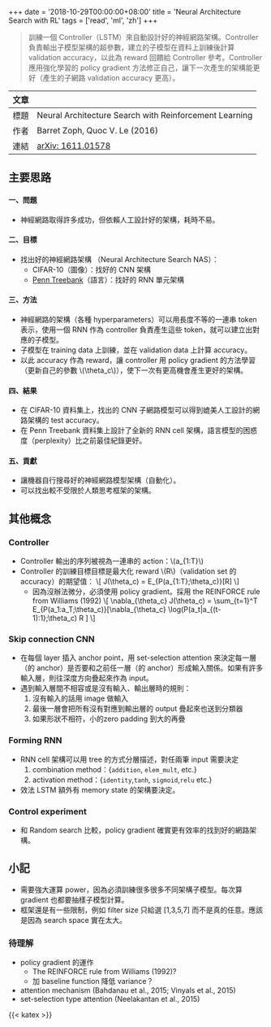 +++
date = '2018-10-29T00:00:00+08:00'
title = 'Neural Architecture Search with RL'
tags = ['read', 'ml', 'zh']
+++

> 訓練一個 Controller（LSTM）來自動設計好的神經網路架構。Controller 負責輸出子模型架構的超參數，建立的子模型在資料上訓練後計算 validation accuracy，以此為 reward 回饋給 Controller 參考。Controller 應用強化學習的 policy gradient 方法修正自己，讓下一次產生的架構能更好（產生的子網路 validation accuracy 更高）。

| 文章 |  |
|-----|-----|
| 標題 | Neural Architecture Search with Reinforcement Learning |  
| 作者 | Barret Zoph, Quoc V. Le (2016) |
| 連結 | [arXiv: 1611.01578](https://arxiv.org/abs/1611.01578)| 


## 主要思路

#### 一、問題
* 神經網路取得許多成功，但依賴人工設計好的架構，耗時不易。

#### 二、目標
* 找出好的神經網路架構 （Neural Architecture Search NAS）：
    * CIFAR-10（圖像）：找好的 CNN 架構
    * [Penn Treebank](https://web.archive.org/web/19970614160127/http://www.cis.upenn.edu/~treebank/)（語言）：找好的 RNN 單元架構

#### 三、方法

* 神經網路的架構（各種 hyperparameters）可以用長度不等的一連串 token 表示，使用一個 RNN 作為 controller 負責產生這些 token，就可以建立出對應的子模型。
* 子模型在 training data 上訓練，並在 validation data 上計算 accuracy。
* 以此 accuracy 作為 reward，讓 controller 用 policy gradient 的方法學習（更新自己的參數 \\(\theta_c\\)），使下一次有更高機會產生更好的架構。  
 
#### 四、結果

* 在 CIFAR-10 資料集上，找出的 CNN 子網路模型可以得到媲美人工設計的網路架構的 test accuracy。
* 在 Penn Treebank 資料集上設計了全新的 RNN cell 架構，語言模型的困惑度（perplexity）比之前最佳紀錄更好。

#### 五、貢獻

* 讓機器自行搜尋好的神經網路模型架構（自動化）。
* 可以找出較不受限於人類思考框架的架構。

## 其他概念

### Controller 

* Controller 輸出的序列被視為一連串的 action：\\(a_{1:T}\\)
* Controller 的訓練目標目標是最大化 reward \\(R\\)（validation set 的 accuracy）的期望值： 
\\[ J(\theta_c) = E_{P(a_{1:T};\theta_c)}[R] \\]
    * 因為沒辦法微分，必須使用 policy gradient。採用 the REINFORCE rule from Williams (1992) 
\\[ \nabla_{\theta_c} J(\theta_c) = \sum_{t=1}^T E_{P(a_1:a_T;\theta_c)}[\nabla_{\theta_c} \log(P(a_t|a_{(t-1):1};\theta_c) R ]  \\] 

### Skip connection CNN

* 在每個 layer 插入 anchor point，用 set-selection attention 來決定每一層（的 anchor）是否要和之前任一層（的 anchor）形成輸入關係。如果有許多輸入層，則往深度方向疊起來作為 input。
* 遇到輸入層間不相容或是沒有輸入、輸出層時的規則：
    1. 沒有輸入的話用 image 做輸入
    2. 最後一層會把所有沒有對應到輸出層的 output 疊起來也送到分類器      
    3. 如果形狀不相符，小的zero padding 到大的再疊

### Forming RNN

* RNN cell 架構可以用 tree 的方式分層描述，對任兩筆 input 需要決定
    1. combination method：{`addition`, `elem_mult`, etc.}
    2. activation method：{`identity`,`tanh`, `sigmoid`,`relu` etc.}
* 效法 LSTM 額外有 memory state 的架構要決定。
 
### Control experiment

* 和 Random search 比較，policy gradient 確實更有效率的找到好的網路架構。
 
 
## 小記

* 需要強大運算 power，因為必須訓練很多很多不同架構子模型。每次算 gradient 也都要抽樣子模型計算。
* 框架還是有一些限制，例如 filter size 只給選 [1,3,5,7] 而不是真的任意。應該是因為 search space 實在太大。 


### 待理解

* policy gradient 的運作
    * The REINFORCE rule from Williams (1992)?
    * 加 baseline function 降低 variance？
* attention mechanism (Bahdanau et al., 2015; Vinyals et al., 2015)
* set-selection type attention (Neelakantan et al., 2015)


{{< katex >}}